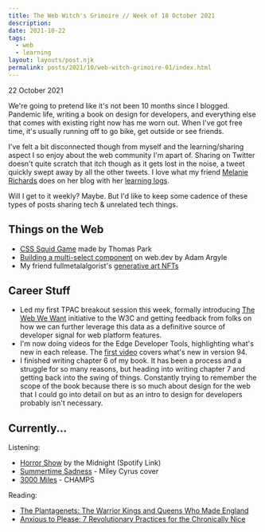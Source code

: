 ```yaml
---
title: The Web Witch's Grimoire // Week of 18 October 2021
description: 
date: 2021-10-22
tags:
  - web 
  - learning
layout: layouts/post.njk
permalink: posts/2021/10/web-witch-grimoire-01/index.html
---
```


<p class="blog-post__date">22 October 2021</p>

We're going to pretend like it's not been 10 months since I blogged. Pandemic life, writing a book on design for developers, and everything else that comes with existing right now has me worn out. When I've got free time, it's usually running off to go bike, get outside or see friends. 

I've felt a bit disconnected though from myself and the learning/sharing aspect I so enjoy about the web community I'm apart of. Sharing on Twitter doesn't quite scratch that itch though as it gets lost in the noise, a tweet quickly swept away by all the other tweets. I love what my friend [Melanie Richards](https://melanie-richards.com/) does on her blog with her [learning logs](https://melanie-richards.com/blog).

Will I get to it weekly? Maybe. But I'd like to keep some cadence of these types of posts sharing tech & unrelated tech things. 

## Things on the Web

- [CSS Squid Game](https://thomaspark.co/projects/squid-game/) made by Thomas Park
- [Building a multi-select component](https://web.dev/building-a-multi-select-component/) on web.dev by Adam Argyle
- My friend fullmetalalgorist's [generative art NFTs](https://www.hicetnunc.xyz/fullmetalalgorist)



## Career Stuff

- Led my first TPAC breakout session this week, formally introducing [The Web We Want](https://webwewant.fyi/) initiative to the W3C and getting feedback from folks on how we can further leverage this data as a definitive source of developer signal for web platform features. 
- I'm now doing videos for the Edge Developer Tools, highlighting what's new in each release.  The [first video](https://www.youtube.com/watch?v=rDB_a4bUeeA&t=1s) covers what's new in version 94.
- I finished writing chapter 6 of my book. It has been a process and a struggle for so many reasons, but heading into writing chapter 7 and getting back into the swing of things. Constantly trying to remember the scope of the book because there is so much about design for the web that I could go into detail on but as an intro to design for developers probably isn't necessary.  

## Currently...

Listening: 
- [Horror Show](https://open.spotify.com/album/2Qse49swFybD2LtrWM5kTq?si=_48emdi-RxOqfEXuDxHzxA) by the Midnight (Spotify Link)
- [Summertime Sadness](https://www.youtube.com/watch?v=93CZ6oFR8Q0) - Miley Cyrus cover
- [3000 Miles](https://www.youtube.com/watch?v=2WTWBom-IJY) - CHAMPS

Reading: 
- [The Plantagenets: The Warrior Kings and Queens Who Made England](https://www.goodreads.com/book/show/15811559-the-plantagenets)
- [Anxious to Please: 7 Revolutionary Practices for the Chronically Nice](https://www.goodreads.com/book/show/549762.Anxious_to_Please)





